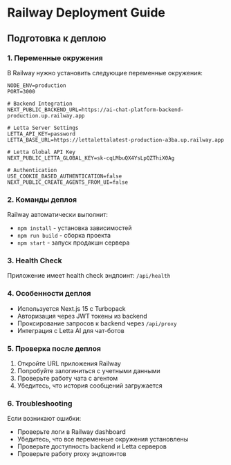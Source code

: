 # Railway Deployment Guide

## Подготовка к деплою

### 1. Переменные окружения

В Railway нужно установить следующие переменные окружения:

```
NODE_ENV=production
PORT=3000

# Backend Integration
NEXT_PUBLIC_BACKEND_URL=https://ai-chat-platform-backend-production.up.railway.app

# Letta Server Settings
LETTA_API_KEY=password
LETTA_BASE_URL=https://lettalettalatest-production-a3ba.up.railway.app

# Letta Global API Key
NEXT_PUBLIC_LETTA_GLOBAL_KEY=sk-cqLMbuQX4YsLpQZThiX0Ag

# Authentication
USE_COOKIE_BASED_AUTHENTICATION=false
NEXT_PUBLIC_CREATE_AGENTS_FROM_UI=false
```

### 2. Команды деплоя

Railway автоматически выполнит:
- `npm install` - установка зависимостей
- `npm run build` - сборка проекта
- `npm start` - запуск продакшн сервера

### 3. Health Check

Приложение имеет health check эндпоинт: `/api/health`

### 4. Особенности деплоя

- Используется Next.js 15 с Turbopack
- Авторизация через JWT токены из backend
- Проксирование запросов к backend через `/api/proxy`
- Интеграция с Letta AI для чат-ботов

### 5. Проверка после деплоя

1. Откройте URL приложения Railway
2. Попробуйте залогиниться с учетными данными
3. Проверьте работу чата с агентом
4. Убедитесь, что история сообщений загружается

### 6. Troubleshooting

Если возникают ошибки:
- Проверьте логи в Railway dashboard
- Убедитесь, что все переменные окружения установлены
- Проверьте доступность backend и Letta серверов
- Проверьте работу proxy эндпоинтов